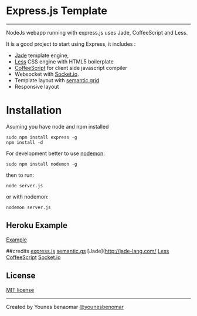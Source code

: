# Express.js Template
-----------

NodeJs webapp running with express.js
uses Jade, CoffeeScript and Less.

It is a good project to start using Express, it includes :
- [Jade](http://jade-lang.com/) template engine, 
- [Less](http://lesscss.org/) CSS engine with HTML5 boilerplate
- [CoffeeScript](http://coffeescript.org/) for client side javascript compiler
- Websocket with [Socket.io](http://socket.io/).
- Template layout with [semantic grid](http://semantic.gs/)
- Responsive layout



# Installation

Asuming you have node and npm installed

```
sudo npm install express -g
npm install -d
````


For development better to use [nodemon](https://github.com/remy/nodemon/):

````
sudo npm install nodemon -g
````

then to run:

`node server.js`

or with nodemon:

`nodemon server.js`


## Heroku Example

[Example](http://expressjs-template.herokuapp.com/)

##credits
[express.js](http://expressjs.com/)
[semantic.gs](http://semantic.gs/)
[Jade](http://jade-lang.com/
[Less](http://lesscss.org/)
[CoffeeScript](http://coffeescript.org/) 
[Socket.io](http://socket.io/)


## License
[MIT license](http://www.opensource.org/licenses/mit-license.php)

-----------
Created by Younes benaomar [@younesbenomar](https://twitter.com/younesbenomar)